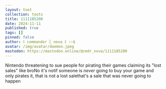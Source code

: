 ```yaml
---
layout: toot
collection: toots
title: 1111185200
date: 2024-11-11
published: true
tags: []
pinned: false
author: ⸸ commander ░ nova ⸸ :~$
avatar: /img/avatar/daemon.jpeg
mastodon: https://mastodon.online/@cmdr_nova/1111185200
---
```


Nintendo threatening to sue people for pirating their games claiming its "lost sales" like broNo it's notif someone is _never_ going to buy your game and only pirates it, that is not a lost salethat's a sale that was never going to happen
